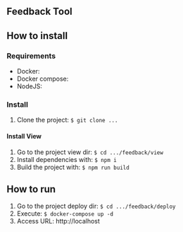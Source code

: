 ## Feedback Tool

## How to install

### Requirements

- Docker: 
- Docker compose:
- NodeJS:

### Install

1. Clone the project: `$ git clone ...`

#### Install View

1. Go to the project view dir: `$ cd .../feedback/view`
2. Install dependencies with: `$ npm i`
3. Build the project with: `$ npm run build`

## How to run

1. Go to the project deploy dir: `$ cd .../feedback/deploy`
2. Execute: `$ docker-compose up -d`
3. Access URL: http://localhost
